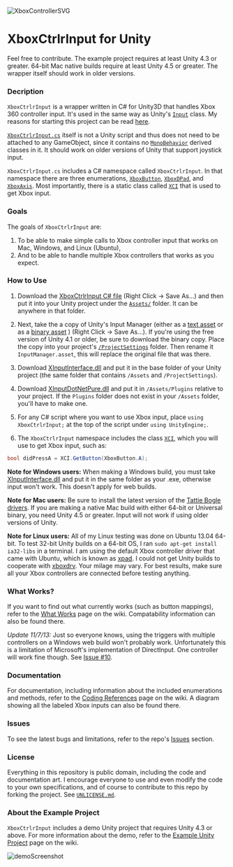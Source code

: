![XboxControllerSVG](https://upload.wikimedia.org/wikipedia/commons/thumb/1/1b/Xbox_Controller.svg/200px-Xbox_Controller.svg.png)

XboxCtrlrInput for Unity
========================

Feel free to contribute. The example project requires at least Unity 4.3 or greater. 64-bit Mac native builds require at least Unity 4.5 or greater. The wrapper itself should work in older versions.

### Decription

`XboxCtrlrInput` is a wrapper written in C# for Unity3D that handles Xbox 360 controller input. It's used in the same way as Unity's [`Input`](http://docs.unity3d.com/Documentation/ScriptReference/Input.html) class. My reasons for starting this project can be read [here](http://jibransyed.wordpress.com/2013/09/07/the-motivation-behind-xboxctrlrinput/).

[`XboxCtrlrInput.cs`](https://github.com/JISyed/Unity-XboxCtrlrInput/blob/master/XboxCtrlrInput/Assets/XboxCtrlrInputPackage/XboxCtrlrInput.cs) itself is not a Unity script and thus does not need to be attached to any GameObject, since it contains no [`MonoBehavior`](http://docs.unity3d.com/Documentation/ScriptReference/MonoBehaviour.html) derived classes in it. It should work on older versions of Unity that support joystick input.

`XboxCtrlrInput.cs` includes a C# namespace called `XboxCtrlrInput`. In that namespace there are three enumerations, [`XboxButton`](https://github.com/JISyed/Unity-XboxCtrlrInput/wiki/XboxButton), [`XboxDPad`](https://github.com/JISyed/Unity-XboxCtrlrInput/wiki/XboxDPad), and [`XboxAxis`](https://github.com/JISyed/Unity-XboxCtrlrInput/wiki/XboxAxis). Most importantly, there is a static class called [`XCI`](https://github.com/JISyed/Unity-XboxCtrlrInput/wiki/Coding-Reference#the-xci-class) that is used to get Xbox input.


### Goals

The goals of `XboxCtrlrInput` are:

1.   To be able to make simple calls to Xbox controller input that works on Mac, Windows, and Linux (Ubuntu),
2.   And to be able to handle multiple Xbox controllers that works as you expect.


### How to Use

1. Download the [XboxCtrlrInput C# file](https://raw.github.com/JISyed/Unity-XboxCtrlrInput/master/XboxCtrlrInput/Assets/XboxCtrlrInputPackage/XboxCtrlrInput.cs) (Right Click -> Save As...) and then put it into your Unity project under the [`Assets/`](https://github.com/JISyed/Unity-XboxCtrlrInput/tree/master/XboxCtrlrInput/Assets) folder. It can be anywhere in that folder.

2. Next, take the a copy of Unity's Input Manager (either as a [text asset](https://github.com/JISyed/Unity-XboxCtrlrInput/raw/master/InputManager%20Copies/InputManagerText.asset) or as a [binary asset](https://github.com/JISyed/Unity-XboxCtrlrInput/raw/master/InputManager%20Copies/InputManagerBinary.asset) ) (Right Click -> Save As...). If you're using the free version of Unity 4.1 or older, be sure to download the binary copy. Place the copy into your project's [`/ProjectSettings`](https://github.com/JISyed/Unity-XboxCtrlrInput/tree/master/XboxCtrlrInput/ProjectSettings) folder. Then rename it `InputManager.asset`, this will replace the original file that was there. 

3. Download [XInputInterface.dll](https://github.com/JISyed/Unity-XboxCtrlrInput/raw/master/XboxCtrlrInput/XInputInterface.dll) and put it in the base folder of your Unity project (the same folder that contains `/Assets` and `/ProjectSettings`).

4. Download [XInputDotNetPure.dll](https://github.com/JISyed/Unity-XboxCtrlrInput/raw/master/XboxCtrlrInput/Assets/Plugins/XInputDotNetPure.dll) and put it in `/Assets/Plugins` relative to your project. If the `Plugins` folder does not exist in your `/Assets` folder, you'll have to make one.

5. For any C# script where you want to use Xbox input, place `using XboxCtrlrInput;` at the top of the script under `using UnityEngine;`.

6. The `XboxCtrlrInput` namespace includes the class [`XCI`](https://github.com/JISyed/Unity-XboxCtrlrInput/wiki/Coding-Reference#the-xci-class), which you will use to get Xbox input, such as:
```csharp
bool didPressA = XCI.GetButton(XboxButton.A);
```

**Note for Windows users:** When making a Windows build, you must take [XInputInterface.dll](https://github.com/JISyed/Unity-XboxCtrlrInput/raw/master/XboxCtrlrInput/XInputInterface.dll) and put it in the same folder as your .exe, otherwise input won't work. This doesn't apply for web builds.

**Note for Mac users:** Be sure to install the latest version of the [Tattie Bogle drivers](http://tattiebogle.net/index.php/ProjectRoot/Xbox360Controller/OsxDriver). If you are making a native Mac build with either 64-bit or Universal binary, you need Unity 4.5 or greater. Input will not work if using older versions of Unity.

**Note for Linux users:** All of my Linux testing was done on Ubuntu 13.04 64-bit. To test 32-bit Unity builds on a 64-bit OS, I ran `sudo apt-get install ia32-libs` in a terminal. I am using the default Xbox controller driver that came with Ubuntu, which is known as [xpad](http://lxr.free-electrons.com/source/drivers/input/joystick/xpad.c). I could not get Unity builds to cooperate with [xboxdrv](http://pingus.seul.org/~grumbel/xboxdrv/). Your milage may vary. For best results, make sure all your Xbox controllers are connected before testing anything.


### What Works?

If you want to find out what currently works (such as button mappings), refer to the [What Works](https://github.com/JISyed/Unity-XboxCtrlrInput/wiki/What-Works) page on the wiki. Compatability information can also be found there.

*Update 11/7/13:* Just so everyone knows, using the triggers with multiple controllers on a Windows web build won't probably work. Unfortunately this is a limitation of Microsoft's implementation of DirectInput. One controller will work fine though. See [Issue #10](https://github.com/JISyed/Unity-XboxCtrlrInput/issues/10).


### Documentation

For documentation, including information about the included enumerations and methods, refer to the [Coding References](https://github.com/JISyed/Unity-XboxCtrlrInput/wiki/Coding-Reference) page on the wiki. A diagram showing all the labeled Xbox inputs can also be found there.

### Issues

To see the latest bugs and limitations, refer to the repo's [Issues](https://github.com/JISyed/Unity-XboxCtrlrInput/issues) section.

### License

Everything in this repository is public domain, including the code and documentation art. I encourage everyone to use and even modify the code to your own specifications, and of course to contribute to this repo by forking the project. See [`UNLICENSE.md`](https://github.com/JISyed/Unity-XboxCtrlrInput/blob/master/UNLICENSE.md).

### About the Example Project

`XboxCtrlrInput` includes a demo Unity project that requires Unity 4.3 or above. For more information about the demo, refer to the [Example Unity Project](https://github.com/JISyed/Unity-XboxCtrlrInput/wiki/The-Example-Unity-Project) page on the wiki.

![demoScreenshot](http://jibransyed.files.wordpress.com/2013/09/screen-shot-2013-09-09-at-3-24-24-pm.png?w=600)
